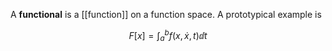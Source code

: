 A **functional** is a [[function]] on a function space. A prototypical example is

$$
F\left[x \right] = \int_a^b f(x, \dot{x}, t) \dd{t}
$$
